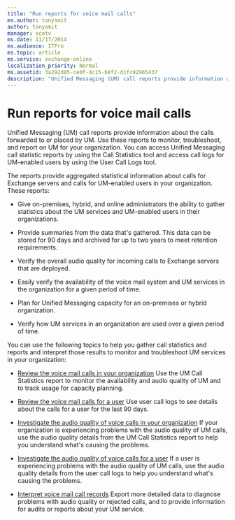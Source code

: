 ```yaml
---
title: "Run reports for voice mail calls"
ms.author: tonysmit
author: tonysmit
manager: scotv
ms.date: 11/17/2014
ms.audience: ITPro
ms.topic: article
ms.service: exchange-online
localization_priority: Normal
ms.assetid: 3a292d85-ce0f-4c15-b8f2-d1fc92965437
description: "Unified Messaging (UM) call reports provide information about the calls forwarded to or placed by UM. Use these reports to monitor, troubleshoot, and report on UM for your organization. You can access Unified Messaging call statistic reports by using the Call Statistics tool and access call logs for UM-enabled users by using the User Call Logs tool."
---
```


# Run reports for voice mail calls

Unified Messaging (UM) call reports provide information about the calls forwarded to or placed by UM. Use these reports to monitor, troubleshoot, and report on UM for your organization. You can access Unified Messaging call statistic reports by using the Call Statistics tool and access call logs for UM-enabled users by using the User Call Logs tool.
  
The reports provide aggregated statistical information about calls for Exchange servers and calls for UM-enabled users in your organization. These reports:
  
- Give on-premises, hybrid, and online administrators the ability to gather statistics about the UM services and UM-enabled users in their organizations.
    
- Provide summaries from the data that's gathered. This data can be stored for 90 days and archived for up to two years to meet retention requirements.
    
- Verify the overall audio quality for incoming calls to Exchange servers that are deployed.
    
- Easily verify the availability of the voice mail system and UM services in the organization for a given period of time.
    
- Plan for Unified Messaging capacity for an on-premises or hybrid organization.
    
- Verify how UM services in an organization are used over a given period of time. 
    
You can use the following topics to help you gather call statistics and reports and interpret those results to monitor and troubleshoot UM services in your organization:
  
- [Review the voice mail calls in your organization](review-voice-mail-calls-for-organization.md) Use the UM Call Statistics report to monitor the availability and audio quality of UM and to track usage for capacity planning. 
    
- [Review the voice mail calls for a user](review-voice-mail-calls-for-user.md) Use user call logs to see details about the calls for a user for the last 90 days. 
    
- [Investigate the audio quality of voice calls in your organization](audio-quality-of-voice-calls-in-organization.md) If your organization is experiencing problems with the audio quality of UM calls, use the audio quality details from the UM Call Statistics report to help you understand what's causing the problems. 
    
- [Investigate the audio quality of voice calls for a user](audio-quality-of-voice-calls-for-user.md) If a user is experiencing problems with the audio quality of UM calls, use the audio quality details from the user call logs to help you understand what's causing the problems. 
    
- [Interpret voice mail call records](interpret-voice-mail-call-records.md) Export more detailed data to diagnose problems with audio quality or rejected calls, and to provide information for audits or reports about your UM service. 
    

